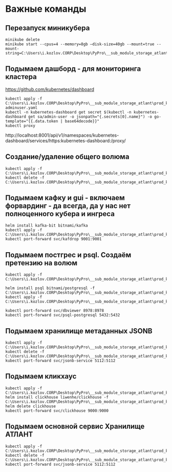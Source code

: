# Важные команды

## Перезапуск миникубера
```
minikube delete
minikube start --cpus=4 --memory=8gb –disk-size=40gb --mount=true --mount-string=C:\Users\i.kozlov.CORP\Desktop\PyPro\__sub_module_storage_atlant\prod_k8s\volume:/data
```

## Подымаем дашборд - для мониторинга кластера

https://github.com/kubernetes/dashboard

```
kubectl apply -f C:\Users\i.kozlov.CORP\Desktop\PyPro\__sub_module_storage_atlant\prod_k8s\dashboard\dashboard-adminuser.yaml
kubectl -n kubernetes-dashboard get secret $(kubectl -n kubernetes-dashboard get sa/admin-user -o jsonpath="{.secrets[0].name}") -o go-template="{{.data.token | base64decode}}"
kubectl proxy
```

http://localhost:8001/api/v1/namespaces/kubernetes-dashboard/services/https:kubernetes-dashboard:/proxy/

## Создание/удаление общего волюма
```
kubectl apply -f C:\Users\i.kozlov.CORP\Desktop\PyPro\__sub_module_storage_atlant\prod_k8s\raw\presistent_volumes.yaml
kubectl delete -f C:\Users\i.kozlov.CORP\Desktop\PyPro\__sub_module_storage_atlant\prod_k8s\raw\presistent_volumes.yaml
```


## Подымаем кафку и gui - включаем форвардинг - да всегда, да у нас нет полноценного кубера и ингреса
```
helm install kafka-bit bitnami/kafka
kubectl apply -f C:\Users\i.kozlov.CORP\Desktop\PyPro\__sub_module_storage_atlant\prod_k8s\raw\kafdrop.yaml
kubectl port-forward svc/kafdrop 9001:9001
```

## Подымаем постгрес и psql. Создаём претензию на волюм
```
kubectl apply -f C:\Users\i.kozlov.CORP\Desktop\PyPro\__sub_module_storage_atlant\prod_k8s\raw\psql_pvc.yaml

helm install psql bitnami/postgresql -f C:\Users\i.kozlov.CORP\Desktop\PyPro\__sub_module_storage_atlant\prod_k8s\raw\psql_values.yaml
kubectl apply -f C:\Users\i.kozlov.CORP\Desktop\PyPro\__sub_module_storage_atlant\prod_k8s\raw\dbviewer.yaml

kubectl port-forward svc/dbviewer 8978:8978
kubectl port-forward svc/psql-postgresql 5432:5432
```

## Подымаем хранилище метаданных JSONB
```
kubectl apply -f C:\Users\i.kozlov.CORP\Desktop\PyPro\__sub_module_storage_atlant\prod_k8s\raw\jsonb.yaml
kubectl delete -f C:\Users\i.kozlov.CORP\Desktop\PyPro\__sub_module_storage_atlant\prod_k8s\raw\jsonb.yaml
kubectl port-forward svc/jsonb-service 5112:5112
```


## Подымаем кликхаус
```
kubectl apply -f C:\Users\i.kozlov.CORP\Desktop\PyPro\__sub_module_storage_atlant\prod_k8s\raw\ycl_pvc.yaml
helm install clickhouse liwenhe/clickhouse -f C:\Users\i.kozlov.CORP\Desktop\PyPro\__sub_module_storage_atlant\prod_k8s\raw\ycl_values.yaml
helm delete clickhouse 
kubectl port-forward svc/clickhouse 9000:9000
```

## Подымаем основной сервис Хранилище АТЛАНТ
```
kubectl apply -f C:\Users\i.kozlov.CORP\Desktop\PyPro\__sub_module_storage_atlant\prod_k8s\raw\storage_atlant.yaml
kubectl delete -f C:\Users\i.kozlov.CORP\Desktop\PyPro\__sub_module_storage_atlant\prod_k8s\raw\storage_atlant.yaml
kubectl port-forward svc/jsonb-service 5112:5112
```
